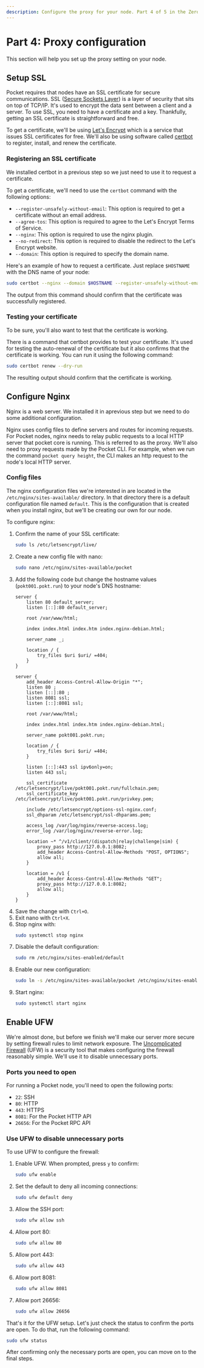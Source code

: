 ```yaml
---
description: Configure the proxy for your node. Part 4 of 5 in the Zero to Node tutorial.
---
```


# Part 4: Proxy configuration

This section will help you set up the proxy setting on your node.

## Setup SSL

Pocket requires that nodes have an SSL certificate for secure communications. SSL ([Secure Sockets Layer](https://www.cloudflare.com/learning/ssl/what-is-ssl/)) is a layer of security that sits on top of TCP/IP. It's used to encrypt the data sent between a client and a server. To use SSL, you need to have a certificate and a key. Thankfully, getting an SSL certificate is straightforward and free.

To get a certificate, we'll be using [Let's Encrypt](https://letsencrypt.org/) which is a service that issues SSL certificates for free. We'll also be using software called [certbot](https://certbot.eff.org/) to register, install, and renew the certificate.

### Registering an SSL certificate

We installed certbot in a previous step so we just need to use it to request a certificate.

To get a certificate, we'll need to use the `certbot` command with the following options:

- `--register-unsafely-without-email`: This option is required to get a certificate without an email address.
- `--agree-tos`: This option is required to agree to the Let's Encrypt Terms of Service.
- `--nginx`: This option is required to use the nginx plugin.
- `--no-redirect`: This option is required to disable the redirect to the Let's Encrypt website.
- `--domain`: This option is required to specify the domain name.

Here's an example of how to request a certificate. Just replace `$HOSTNAME` with the DNS name of your node:

```bash
sudo certbot --nginx --domain $HOSTNAME --register-unsafely-without-email --no-redirect --agree-tos
```

The output from this command should confirm that the certificate was successfully registered.

### Testing your certificate

To be sure, you'll also want to test that the certificate is working.

There is a command that certbot provides to test your certificate. It's used for testing the auto-renewal of the certificate but it also confirms that the certificate is working. You can run it using the following command:
```bash
sudo certbot renew --dry-run
```
The resulting output should confirm that the certificate is working.

## Configure Nginx

Nginx is a web server. We installed it in aprevious step but we need to do some additional configuration. 

Nginx uses config files to define servers and routes for incoming requests. For Pocket nodes, nginx needs to relay public requests to a local HTTP server that pocket core is running. This is referred to as the proxy. We'll also need to proxy requests made by the Pocket CLI. For example, when we run the command `pocket query height`, the CLI makes an http request to the node's local HTTP server.

### Config files

The nginx configuration files we're interested in are located in the `/etc/nginx/sites-available/` directory. In that directory there is a default configuration file named `default`. This is the configuration that is created when you install nginx, but we'll be creating our own for our node.

To configure nginx:

1. Confirm the name of your SSL certificate:
    ```bash
    sudo ls /etc/letsencrypt/live/
    ```
2. Create a new config file with nano:
    ```bash
    sudo nano /etc/nginx/sites-available/pocket
    ```
3. Add the following code but change the hostname values (`pokt001.pokt.run`) to your node's DNS hostname:
    ```
    server {
        listen 80 default_server;
        listen [::]:80 default_server;

        root /var/www/html;

        index index.html index.htm index.nginx-debian.html;

        server_name _;

        location / {
            try_files $uri $uri/ =404;
        }
    }

    server {
        add_header Access-Control-Allow-Origin "*";
        listen 80 ;
        listen [::]:80 ;
        listen 8081 ssl;
        listen [::]:8081 ssl;

        root /var/www/html;

        index index.html index.htm index.nginx-debian.html;

        server_name pokt001.pokt.run;

        location / {
            try_files $uri $uri/ =404;
        }

        listen [::]:443 ssl ipv6only=on;
        listen 443 ssl;

        ssl_certificate /etc/letsencrypt/live/pokt001.pokt.run/fullchain.pem;
        ssl_certificate_key /etc/letsencrypt/live/pokt001.pokt.run/privkey.pem;

        include /etc/letsencrypt/options-ssl-nginx.conf;
        ssl_dhparam /etc/letsencrypt/ssl-dhparams.pem;

        access_log /var/log/nginx/reverse-access.log;
        error_log /var/log/nginx/reverse-error.log;

        location ~* ^/v1/client/(dispatch|relay|challenge|sim) {
            proxy_pass http://127.0.0.1:8082;
            add_header Access-Control-Allow-Methods "POST, OPTIONS";
            allow all;
        }

        location = /v1 {
            add_header Access-Control-Allow-Methods "GET";
            proxy_pass http://127.0.0.1:8082;
            allow all;
        }
    }
    ```
4. Save the change with `Ctrl+O`.
5. Exit nano with `Ctrl+X`.
6. Stop nginx with:
    ```bash
    sudo systemctl stop nginx
    ```
7. Disable the default configuration:
    ```bash
    sudo rm /etc/nginx/sites-enabled/default
    ```
8. Enable our new configuration:
    ```bash
    sudo ln -s /etc/nginx/sites-available/pocket /etc/nginx/sites-enabled/pocket
    ```
9. Start nginx:
    ```bash
    sudo systemctl start nginx
    ```

## Enable UFW

We're almost done, but before we finish we'll make our server more secure by setting firewall rules to limit network exposure. The [Uncomplicated Firewall](https://wiki.ubuntu.com/UncomplicatedFirewall) (UFW) is a security tool that makes configuring the firewall reasonably simple. We'll use it to disable unnecessary ports.

### Ports you need to open

For running a Pocket node, you'll need to open the following ports:

- `22`: SSH
- `80`: HTTP
- `443`: HTTPS
- `8081`: For the Pocket HTTP API
- `26656`: For the Pocket RPC API

### Use UFW to disable unnecessary ports

To use UFW to configure the firewall:

1. Enable UFW. When prompted, press `y` to confirm:
    ```bash
    sudo ufw enable
    ```
2. Set the default to deny all incoming connections:
    ```bash
    sudo ufw default deny
    ```

3. Allow the SSH port:
    ```bash
    sudo ufw allow ssh
    ```

4. Allow port 80:
    ```bash
    sudo ufw allow 80
    ```

5. Allow port 443:
    ```bash
    sudo ufw allow 443
    ```

6. Allow port 8081:
    ```bash
    sudo ufw allow 8081
    ```

7. Allow port 26656:
    ```bash
    sudo ufw allow 26656
    ```

That's it for the UFW setup. Let's just check the status to confirm the ports are open. To do that, run the following command:

```bash
sudo ufw status
```

After confirming only the necessary ports are open, you can move on to the final steps.
